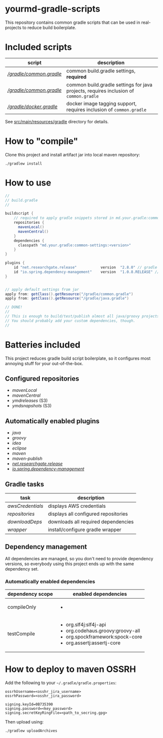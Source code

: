 # yourmd-gradle-scripts

This repository contains common gradle scripts that can be used
in real-projects to reduce build boilerplate.

# Included scripts

| script | description |
|---|---|
|[*/gradle/common.gradle*](src/main/resources/gradle/common.gradle)|common build.gradle settings, **required**|
|[*/gradle/common.gradle*](src/main/resources/gradle/java.gradle)|common build.gradle settings for java projects, requires inclusion of `common.gradle`|
|[*/gradle/docker.gradle*](src/main/resources/gradle/docker.gradle)|docker image tagging support, requires inclusion of `common.gradle`|

See [src/main/resources/gradle](src/main/resources/gradle) directory for details.

# How to "compile"

Clone this project and install artifact jar into local maven repository:

```
./gradlew install
```
 
# How to use

```gradle
//
// build.gradle
//

buildscript {
    // required to apply gradle snippets stored in md.your.gradle:common-settings jar
    repositories {
      mavenLocal()
      mavenCentral()
    }
    dependencies {
      classpath "md.your.gradle:common-settings:<version>"
    }
}

plugins {
    id "net.researchgate.release"           version  "2.8.0" // gradle release plugin (required)
    id "io.spring.dependency-management"    version  "1.0.8.RELEASE" // dependency management plugin (required)
}


// apply default settings from jar
apply from: getClass().getResource("/gradle/common.gradle")
apply from: getClass().getResource("/gradle/java.gradle")

// DONE!
//
// This is enough to build/test/publish almost all java/groovy projects :)
// You should probably add your custom dependencies, though. 
// 

```

# Batteries included

This project reduces gradle build script boilerplate, so it configures
most annoying stuff for your out-of-the-box.

## Configured repositories

  * *mavenLocal*
  * *mavenCentral*
  * *ymdreleases* (S3)
  * *ymdsnapshots* (S3)

## Automatically enabled plugins

  * *java*
  * *groovy*
  * *idea*
  * *eclipse*
  * *maven*
  * *maven-publish*
  * [*net.researchgate.release*](https://github.com/researchgate/gradle-release)
  * [*io.spring.dependency-management*](https://github.com/spring-gradle-plugins/dependency-management-plugin)

## Gradle tasks

| task | description |
|---|---|
|*awsCredentials*| displays AWS credentials |
|*repositories*| displays all configured repositories|
|*downloadDeps*| downloads all required dependencies|
|*wrapper*| install/configure gradle wrapper|

## Dependency management

All dependencies are managed, so you don't need to provide dependency versions,
so everybody using this project ends up with the same dependency set.

### Automatically enabled dependencies

| dependency scope | enabled dependencies|
|---|---|
|compileOnly|<ul><li></li></ul>|
|testCompile|<ul><li>org.slf4j:slf4j-api</li><li>org.codehaus.groovy:groovy-all</li><li>org.spockframework:spock-core</li><li>org.assertj:assertj-core</li></ul>|


# How to deploy to maven OSSRH

Add the following to your ```~/.gradle/gradle.properties```:

```
ossrhUsername=<osshr_jira_username>
ossrhPassword=<osshr_jira_password>

signing.keyId=0B735390
signing.password=<key_password>
signing.secretKeyRingFile=<path_to_secring.gpg>
```

Then upload using:

```
./gradlew uploadArchives
```
